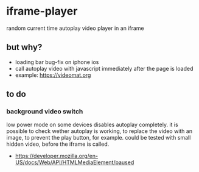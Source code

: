 # iframe-player
random current time autoplay video player in an iframe

## but why?
* loading bar bug-fix on iphone ios
* call autoplay video with javascript immediately after the page is loaded
* example: https://videomat.org

## to do

### background video switch
low power mode on some devices disables autoplay completely. it is possible to check wether autoplay is working, to replace the video with an image, to prevent the play button, for example. could be tested with small hidden video, before the iframe is called. 

* https://developer.mozilla.org/en-US/docs/Web/API/HTMLMediaElement/paused
